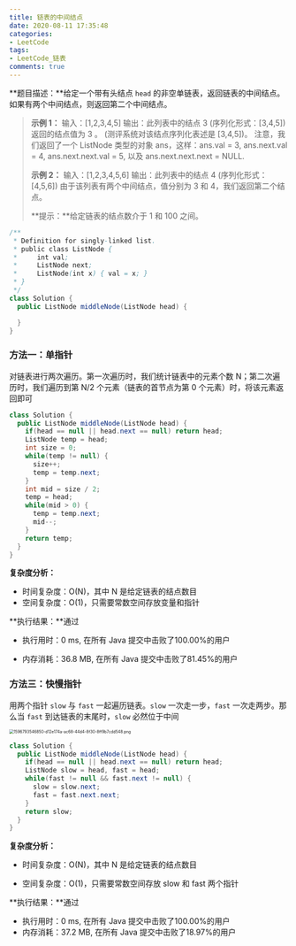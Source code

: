 ```yaml
---
title: 链表的中间结点
date: 2020-08-11 17:35:48
categories:
- LeetCode
tags:
- LeetCode_链表
comments: true
---
```


**题目描述：**给定一个带有头结点 `head` 的非空单链表，返回链表的中间结点。如果有两个中间结点，则返回第二个中间结点。

> **示例 1：**
> 输入：[1,2,3,4,5]
> 输出：此列表中的结点 3 (序列化形式：[3,4,5])
> 返回的结点值为 3 。 (测评系统对该结点序列化表述是 [3,4,5])。
> 注意，我们返回了一个 ListNode 类型的对象 ans，这样：ans.val = 3, ans.next.val = 4, ans.next.next.val = 5, 以及 ans.next.next.next = NULL.
> 
> **示例 2：**
> 输入：[1,2,3,4,5,6]
> 输出：此列表中的结点 4 (序列化形式：[4,5,6])
> 由于该列表有两个中间结点，值分别为 3 和 4，我们返回第二个结点。
>
> **提示：**给定链表的结点数介于 1 和 100 之间。

```java
/**
 * Definition for singly-linked list.
 * public class ListNode {
 *     int val;
 *     ListNode next;
 *     ListNode(int x) { val = x; }
 * }
 */
class Solution {
  public ListNode middleNode(ListNode head) {

  }
}
```

<!-- more -->

### 方法一：单指针

对链表进行两次遍历。第一次遍历时，我们统计链表中的元素个数 N；第二次遍历时，我们遍历到第 N/2 个元素（链表的首节点为第 0 个元素）时，将该元素返回即可

```java
class Solution {
  public ListNode middleNode(ListNode head) {
    if(head == null || head.next == null) return head;
    ListNode temp = head;
    int size = 0;
    while(temp != null) {
      size++;
      temp = temp.next;
    }
    int mid = size / 2;
    temp = head;
    while(mid > 0) {
      temp = temp.next;
      mid--;
    }
    return temp;
  }
}
```

**复杂度分析：**

- 时间复杂度：O(N)，其中 N 是给定链表的结点数目
- 空间复杂度：O(1)，只需要常数空间存放变量和指针

**执行结果：**通过

- 执行用时：0 ms, 在所有 Java 提交中击败了100.00%的用户

- 内存消耗：36.8 MB, 在所有 Java 提交中击败了81.45%的用户



### 方法三：快慢指针

用两个指针 `slow` 与 `fast` 一起遍历链表。`slow` 一次走一步，`fast` 一次走两步。那么当 `fast` 到达链表的末尾时，`slow` 必然位于中间

<img src="https://pic.leetcode-cn.com/3b38aa227e96a7660c2fc8fe54656d7616c423196d197ca2f49cd87018182fac-1596793546850-d12e174a-ac68-44d4-8f30-8ff9b7cdd548.png" alt="1596793546850-d12e174a-ac68-44d4-8f30-8ff9b7cdd548.png" style="zoom: 50%;" />

```java
class Solution {
  public ListNode middleNode(ListNode head) {
    if(head == null || head.next == null) return head;
    ListNode slow = head, fast = head;
    while(fast != null && fast.next != null) {
      slow = slow.next;
      fast = fast.next.next;
    }
    return slow;
  }
}
```

**复杂度分析：**

- 时间复杂度：O(N)，其中 N 是给定链表的结点数目

- 空间复杂度：O(1)，只需要常数空间存放 slow 和 fast 两个指针

**执行结果：**通过

- 执行用时：0 ms, 在所有 Java 提交中击败了100.00%的用户
- 内存消耗：37.2 MB, 在所有 Java 提交中击败了18.97%的用户